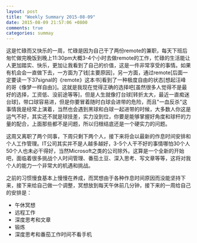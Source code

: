 ```yaml
---
layout: post
title: "Weekly Summary 2015-08-09"
date: 2015-08-09 21:57:06 +0800
comments: true
categories: summay
---
```


这是忙碌而又快乐的一周，忙碌是因为自己干了两份remote的兼职，每天下班后匆忙做完晚饭到晚上11:30pm大概3-4个小时去做remote的工作，忙碌的生活能让人更加踏实、快乐，更加让我看到了自己的价值，这是一件非常享受的事情。如果有机会会一直做下去，一方面为了钱[主要原因]，另一方面，通过remote[后面一定要读一下37signal的《remote》这本书]看到了一种极度自由的状态[想起汪峰的哥《像梦一样自由》]。这就是我现在觉得正确的选择吧[虽然很多人觉得不是最好的选择，工资低、没前途等等]，但是人生就像打台球[转折太大，最近一直痴迷台球]，带口球容易进，但是你要冒着随时白球会进带的危险，而且"一血反杀"这事情我是经常上演着，当然也会遇到黑球和白球一起进带的时候，大多数人你这是运气不好，其实还不就是球技差，实力没到位，你要是能够掌握好角度和球杆的力量的配合，上面那些都不是问题，所以归根结底还是一个硬实力的问题。

这周又离职了两个同事，下周只剩下两个人，接下来将会以最新的作息时间安排和个人工作管理。IT公司其实并不是人越多越好，3-5个人干不好的事情哪怕30个人50个人也未必干得好，当然Microsoft之类的公司除外。这算是一个全新的开始吧，面临着很多挑战个人时间管理、番茄土豆、深入思考、写文章等等，这将对我个人的能力一个非常大的机遇和挑战。

之前的习惯慢食基本上慢慢在养成，而冥想由于各种作息时间原因而没能坚持下来，接下来给自己做一个调整，冥想放到每天午休前几分钟，接下来的一周给自己的安排是：

* 午休冥想  
* 远程工作  
* 深度思考和文章  
* 锻炼  
* 深度思考和番茄工作时间不看手机  


